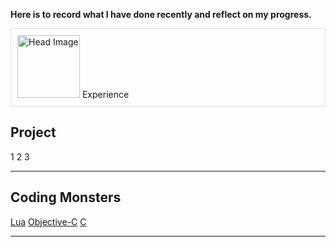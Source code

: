 **Here is to record what I have done recently and reflect on my progress.**



<div style="display: flex; gap: 0px;">
  <div style="flex: 1; border: 1px solid #ddd; padding: 10px;">
    <img src="{{ '/assets/images/6ee9e6076eff1dd73be0938a1a734495.jpg' | relative_url }}" 
         alt="Head Image"
         class="product-image"
         style="width: 100px; height: auto;>
  </div>
  <div style="flex: 2; border: 1px solid #ddd; padding: 10px;">
    Experience
    
  </div>
</div>



## Project
1
2
3

- - -
## Coding Monsters

[Lua](https://hackmd.io/@RFmjxcNAR4qh4i-ie-w4RA/Sk__ne9Sgl)
[Objective-C](https://hackmd.io/@RFmjxcNAR4qh4i-ie-w4RA/r1qreZcSgx)
[C](https://hackmd.io/@RFmjxcNAR4qh4i-ie-w4RA/HJ2UeW5rle)

- - -
